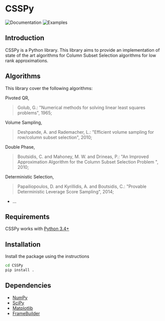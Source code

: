 # CSSPy
![Documentation](https://img.shields.io/badge/Documentation-50-yellow.svg) ![Examples](https://img.shields.io/badge/Examples-50-yellow.svg)
## Introduction
CSSPy is a Python library. 
This library aims to provide an implementation of state of the art algorithms for Column Subset Selection algorithms for low rank approximations.

## Algorithms
This library cover the following algorithms:

Pivoted QR,
> Golub, G.: "Numerical methods for solving linear least squares problems", 1965;

Volume Sampling,
> Deshpande, A. and Rademacher, L.: "Efficient volume sampling for row/column subset selection", 2010;

Double Phase,
> Boutsidis, C. and Mahoney, M. W. and Drineas, P.: "An Improved Approximation Algorithm for the Column Subset Selection Problem
", 2010;

Deterministic Selection,
> Papailiopoulos, D. and Kyrillidis, A. and Boutsidis, C.: "Provable Deterministic Leverage Score Sampling", 2014; 
- ...

## Requirements

CSSPy works with [Python 3.4+](http://docs.python.org/3/)

## Installation
Install the package using the instructions
```bash
cd CSSPy
pip install .
```

## Dependencies
- [NumPy](http://www.numpy.org)
- [SciPy](http://www.scipy.org/)
- [Matplotlib](http://matplotlib.org/)
- [FrameBuilder](https://github.com/AyoubBelhadji/FrameBuilder)
